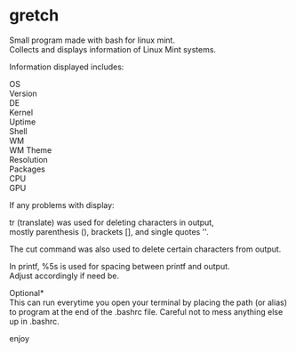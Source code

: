 # gretch

Small program made with bash for linux mint.  
Collects and displays information of Linux Mint systems.


Information displayed includes:

OS  
Version  
DE  
Kernel  
Uptime  
Shell  
WM  
WM Theme  
Resolution  
Packages  
CPU  
GPU  

 
If any problems with display:  

tr (translate) was used for deleting characters in output,  
mostly parenthesis (), brackets [], and single quotes ''.  

The cut command was also used to delete certain characters from output.  

In printf, %5s is used for spacing between printf and output.   
Adjust accordingly if need be.  


Optional*  
This can run everytime you open your terminal by placing the path (or alias) to program at the end of the .bashrc file. 
Careful not to mess anything else up in .bashrc.

enjoy
